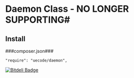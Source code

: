 # Daemon Class - NO LONGER SUPPORTING#

## Install ##

###composer.json###

	"require": "uecode/daemon",


[![Bitdeli Badge](https://d2weczhvl823v0.cloudfront.net/uecode/daemon/trend.png)](https://bitdeli.com/free "Bitdeli Badge")

